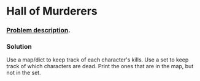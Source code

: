 # Hall of Murderers

### [Problem description](https://www.beecrowd.com.br/judge/en/problems/view/1861).

### Solution

Use a map/dict to keep track of each character's kills. Use a set to keep track of which characters are dead. Print the ones that are in the map, but not in the set.